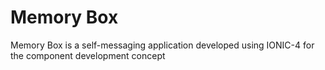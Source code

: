 # Memory Box
Memory Box is a self-messaging application developed using IONIC-4 for the component development concept 
